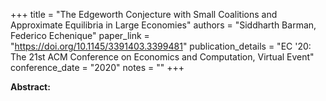 +++
title = "The Edgeworth Conjecture with Small Coalitions and Approximate Equilibria in Large Economies"
authors = "Siddharth Barman, Federico Echenique"
paper_link = "https://doi.org/10.1145/3391403.3399481"
publication_details = "EC '20: The 21st ACM Conference on Economics and Computation,  Virtual Event"
conference_date = "2020"
notes = ""
+++

<b>Abstract:</b>
